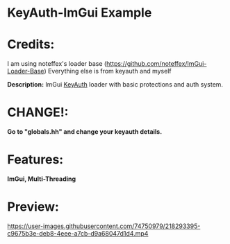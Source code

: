 # KeyAuth-ImGui Example

# Credits:

I am using noteffex's loader base (https://github.com/noteffex/ImGui-Loader-Base)
Everything else is from keyauth and myself

**Description:**
ImGui [KeyAuth](https://keyauth.cc/) loader with basic protections and auth system.



# CHANGE!:
**Go to "globals.hh" and change your keyauth details.**

# Features:
**ImGui, Multi-Threading**

# Preview: 
https://user-images.githubusercontent.com/74750979/218293395-c9675b3e-deb8-4eee-a7cb-d9a68047d1d4.mp4

